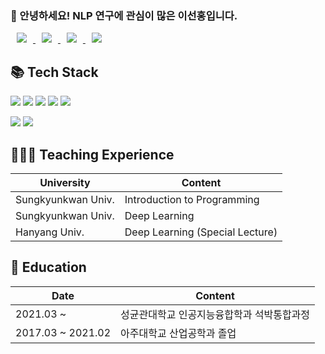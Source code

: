 ### 👋 안녕하세요! NLP 연구에 관심이 많은 이선홍입니다. 
<a href="https://ie2ai.tistory.com">
    <img 
        src="http://img.shields.io/badge/-Tech Blog-black?style=flat&logo=Tistory&link=https://ie2ai.tistory.com"
        style="height : auto; margin-left : 10px; margin-right : 10px;"/>
</a>
<a href="https://www.researchgate.net/profile/Seon-Hong-Lee-2">
    <img 
        src="http://img.shields.io/badge/-ResearchGate-black?style=flat&logo=ResearchGate&link=https://https://www.researchgate.net/profile/Seon-Hong-Lee-2"
        style="height : auto; margin-left : 10px; margin-right : 10px;"/>
</a>
<a href="https://scholar.google.co.kr/citations?user=UorToykAAAAJ&hl=ko">
    <img 
        src="http://img.shields.io/badge/-Google Scholar-black?style=flat&logo=Google Scholar&link=https://https://scholar.google.co.kr/citations?user=UorToykAAAAJ&hl=ko"
        style="height : auto; margin-left : 10px; margin-right : 10px;"/>
</a>
<a href="https://www.linkedin.com/in/seonhong-lee-90606a292">
    <img 
        src="http://img.shields.io/badge/-LinkedIn-black?style=flat&logo=LinkedIn&link=https://https://https://www.linkedin.com/in/seonhong-lee-90606a292/"
        style="height : auto; margin-left : 10px; margin-right : 10px;"/>
</a>

## 📚 Tech Stack
<img src="https://img.shields.io/badge/Python-3776AB?style=plastic&logo=Python&logoColor=white"/> <img src="https://img.shields.io/badge/PyTorch-EE4C2C?style=plastic&logo=PyTorch&logoColor=white"/> <img src="https://img.shields.io/badge/TensorFlow-FF6F00?style=plastic&logo=TensorFlow&logoColor=white"/> <img src="https://img.shields.io/badge/Selenium-3B02A?style=plastic&logo=Selenium&logoColor=white"/> <img src="https://img.shields.io/badge/Numpy-013243?style=plastic&logo=Numpy&logoColor=white"/>

<img src="https://img.shields.io/badge/GitHub-181717?style=plastic&logo=GitHub&logoColor=white"/> <img src="https://img.shields.io/badge/vscode-007ACC?style=plastic&logo=Visual Studio Code&logoColor=white"/>






## 👨🏻‍🏫 Teaching Experience
|University|Content|
|---|---|
|Sungkyunkwan Univ.|Introduction to Programming|
|Sungkyunkwan Univ.|Deep Learning|
|Hanyang Univ.| Deep Learning (Special Lecture)|
## 🏫 Education
|Date|Content|
|---|---|
|2021.03 ~ | 성균관대학교 인공지능융합학과 석박통합과정|
|2017.03 ~ 2021.02| 아주대학교 산업공학과 졸업|
<!--
**seonhong-lee/seonhong-lee** is a ✨ _special_ ✨ repository because its `README.md` (this file) appears on your GitHub profile.

Here are some ideas to get you started:

- 🔭 I’m currently working on ...
- 🌱 I’m currently learning ...
- 👯 I’m looking to collaborate on ...
- 🤔 I’m looking for help with ...
- 💬 Ask me about ...
- 📫 How to reach me: ...
- 😄 Pronouns: ...
- ⚡ Fun fact: ...
-->
